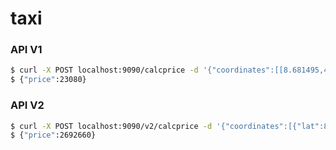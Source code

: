 # taxi

### API V1

```sh
$ curl -X POST localhost:9090/calcprice -d '{"coordinates":[[8.681495,49.41461],[8.686507,49.41843]]}'
$ {"price":23080}
```
### API V2

```sh
$ curl -X POST localhost:9090/v2/calcprice -d '{"coordinates":[{"lat":8.681495,"lon":49.41461},{"lat":9.686507,"lon":49.41843}]}'
$ {"price":2692660}
```
